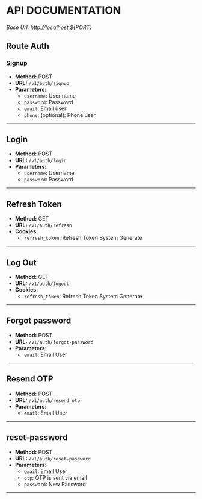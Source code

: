 # API DOCUMENTATION
*Base Url: http://localhost:${PORT}*
## Route Auth

### Signup
- **Method:** POST
- **URL:** `/v1/auth/signup`
- **Parameters:**
  - `username`: User name
  - `password`: Password
  - `email`: Email user
  - `phone`: (optional): Phone user
  
----
## Login
- **Method:** POST
- **URL:** `/v1/auth/login`
- **Parameters:**
  - `username`: Username
  - `password`: Password

----
## Refresh Token
- **Method:** GET
- **URL:** `/v1/auth/refresh`
- **Cookies:**
  - `refresh_token`: Refresh Token System Generate

----
## Log Out
- **Method:** GET
- **URL:** `/v1/auth/logout`
- **Cookies:**
  - `refresh_token`: Refresh Token System Generate

----
## Forgot password
- **Method:** POST
- **URL:** `/v1/auth/forgot-password`
- **Parameters:**
  - `email`: Email User

----
## Resend OTP
- **Method:** POST
- **URL:** `/v1/auth/resend_otp`
- **Parameters:**
  - `email`: Email User

----
## reset-password
- **Method:** POST
- **URL:** `/v1/auth/reset-password`
- **Parameters:**
  - `email`: Email User
  - `otp`: OTP is sent via email
  - `password`: New Password

----
